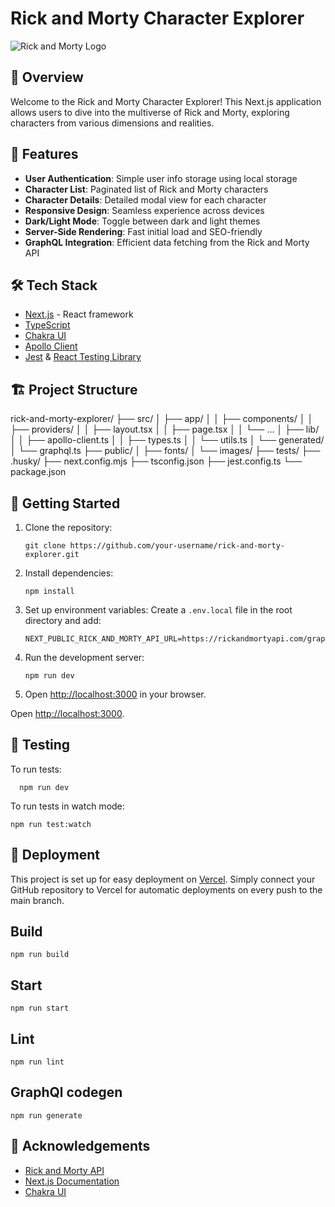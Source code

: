 # Rick and Morty Character Explorer

![Rick and Morty Logo](public/images/rick-and-morty-logo.png)

## 🌌 Overview

Welcome to the Rick and Morty Character Explorer! This Next.js application allows users to dive into the multiverse of Rick and Morty, exploring characters from various dimensions and realities.

## 🚀 Features

- **User Authentication**: Simple user info storage using local storage
- **Character List**: Paginated list of Rick and Morty characters
- **Character Details**: Detailed modal view for each character
- **Responsive Design**: Seamless experience across devices
- **Dark/Light Mode**: Toggle between dark and light themes
- **Server-Side Rendering**: Fast initial load and SEO-friendly
- **GraphQL Integration**: Efficient data fetching from the Rick and Morty API

## 🛠 Tech Stack

- [Next.js](https://nextjs.org/) - React framework
- [TypeScript](https://www.typescriptlang.org/) 
- [Chakra UI](https://chakra-ui.com/) 
- [Apollo Client](https://www.apollographql.com/docs/react/) 
- [Jest](https://jestjs.io/) & [React Testing Library](https://testing-library.com/docs/react-testing-library/intro/)

## 🏗 Project Structure
rick-and-morty-explorer/
├── src/
│ ├── app/
│ │ ├── components/
│ │ ├── providers/
│ │ ├── layout.tsx
│ │ ├── page.tsx
│ │ └── ...
│ ├── lib/
│ │ ├── apollo-client.ts
│ │ ├── types.ts
│ │ └── utils.ts
│ └── generated/
│ └── graphql.ts
├── public/
│ ├── fonts/
│ └── images/
├── tests/
├── .husky/
├── next.config.mjs
├── tsconfig.json
├── jest.config.ts
└── package.json

## 🚦 Getting Started

1. Clone the repository:
   ```
   git clone https://github.com/your-username/rick-and-morty-explorer.git
   ```

2. Install dependencies:
   ```
   npm install
   ```

3. Set up environment variables:
   Create a `.env.local` file in the root directory and add:
   ```
   NEXT_PUBLIC_RICK_AND_MORTY_API_URL=https://rickandmortyapi.com/graphql
   ```

4. Run the development server:
   ```
   npm run dev
   ```

5. Open [http://localhost:3000](http://localhost:3000) in your browser.

Open [http://localhost:3000](http://localhost:3000).

## 🧪 Testing

To run tests:

```
  npm run dev
```
To run tests in watch mode:
```
npm run test:watch
```

## 🚢 Deployment

This project is set up for easy deployment on [Vercel](https://vercel.com/). Simply connect your GitHub repository to Vercel for automatic deployments on every push to the main branch.


## Build
```
npm run build
```

## Start
```
npm run start
```

## Lint
```
npm run lint
```

## GraphQl codegen
```
npm run generate
```

## 🙏 Acknowledgements

- [Rick and Morty API](https://rickandmortyapi.com/) 
- [Next.js Documentation](https://nextjs.org/docs)
- [Chakra UI](https://chakra-ui.com/)

